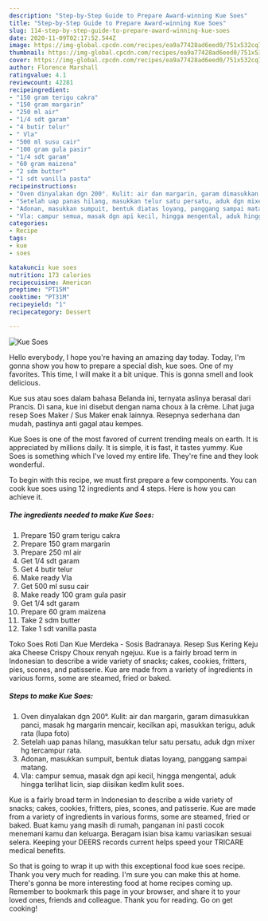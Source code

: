 ```yaml
---
description: "Step-by-Step Guide to Prepare Award-winning Kue Soes"
title: "Step-by-Step Guide to Prepare Award-winning Kue Soes"
slug: 114-step-by-step-guide-to-prepare-award-winning-kue-soes
date: 2020-11-09T02:17:52.544Z
image: https://img-global.cpcdn.com/recipes/ea9a77428ad6eed0/751x532cq70/kue-soes-foto-resep-utama.jpg
thumbnail: https://img-global.cpcdn.com/recipes/ea9a77428ad6eed0/751x532cq70/kue-soes-foto-resep-utama.jpg
cover: https://img-global.cpcdn.com/recipes/ea9a77428ad6eed0/751x532cq70/kue-soes-foto-resep-utama.jpg
author: Florence Marshall
ratingvalue: 4.1
reviewcount: 42281
recipeingredient:
- "150 gram terigu cakra"
- "150 gram margarin"
- "250 ml air"
- "1/4 sdt garam"
- "4 butir telur"
- " Vla"
- "500 ml susu cair"
- "100 gram gula pasir"
- "1/4 sdt garam"
- "60 gram maizena"
- "2 sdm butter"
- "1 sdt vanilla pasta"
recipeinstructions:
- "Oven dinyalakan dgn 200°. Kulit: air dan margarin, garam dimasukkan panci, masak hg margarin mencair, kecilkan api, masukkan terigu, aduk rata (lupa foto)"
- "Setelah uap panas hilang, masukkan telur satu persatu, aduk dgn mixer hg tercampur rata."
- "Adonan, masukkan sumpuit, bentuk diatas loyang, panggang sampai matang."
- "Vla: campur semua, masak dgn api kecil, hingga mengental, aduk hingga terlihat licin, siap diisikan kedlm kulit soes."
categories:
- Recipe
tags:
- kue
- soes

katakunci: kue soes 
nutrition: 173 calories
recipecuisine: American
preptime: "PT15M"
cooktime: "PT31M"
recipeyield: "1"
recipecategory: Dessert

---
```



![Kue Soes](https://img-global.cpcdn.com/recipes/ea9a77428ad6eed0/751x532cq70/kue-soes-foto-resep-utama.jpg)

Hello everybody, I hope you're having an amazing day today. Today, I'm gonna show you how to prepare a special dish, kue soes. One of my favorites. This time, I will make it a bit unique. This is gonna smell and look delicious.

Kue sus atau soes dalam bahasa Belanda ini, ternyata aslinya berasal dari Prancis. Di sana, kue ini disebut dengan nama choux à la crème. Lihat juga resep Soes Maker / Sus Maker enak lainnya. Resepnya sederhana dan mudah, pastinya anti gagal atau kempes.

Kue Soes is one of the most favored of current trending meals on earth. It is appreciated by millions daily. It is simple, it is fast, it tastes yummy. Kue Soes is something which I've loved my entire life. They're fine and they look wonderful.


To begin with this recipe, we must first prepare a few components. You can cook kue soes using 12 ingredients and 4 steps. Here is how you can achieve it.

<!--inarticleads1-->

##### The ingredients needed to make Kue Soes:

1. Prepare 150 gram terigu cakra
1. Prepare 150 gram margarin
1. Prepare 250 ml air
1. Get 1/4 sdt garam
1. Get 4 butir telur
1. Make ready  Vla
1. Get 500 ml susu cair
1. Make ready 100 gram gula pasir
1. Get 1/4 sdt garam
1. Prepare 60 gram maizena
1. Take 2 sdm butter
1. Take 1 sdt vanilla pasta


Toko Soes Roti Dan Kue Merdeka - Sosis Badranaya. Resep Sus Kering Keju aka Cheese Crispy Choux renyah ngejuu. Kue is a fairly broad term in Indonesian to describe a wide variety of snacks; cakes, cookies, fritters, pies, scones, and patisserie. Kue are made from a variety of ingredients in various forms, some are steamed, fried or baked. 

<!--inarticleads2-->

##### Steps to make Kue Soes:

1. Oven dinyalakan dgn 200°. Kulit: air dan margarin, garam dimasukkan panci, masak hg margarin mencair, kecilkan api, masukkan terigu, aduk rata (lupa foto)
1. Setelah uap panas hilang, masukkan telur satu persatu, aduk dgn mixer hg tercampur rata.
1. Adonan, masukkan sumpuit, bentuk diatas loyang, panggang sampai matang.
1. Vla: campur semua, masak dgn api kecil, hingga mengental, aduk hingga terlihat licin, siap diisikan kedlm kulit soes.


Kue is a fairly broad term in Indonesian to describe a wide variety of snacks; cakes, cookies, fritters, pies, scones, and patisserie. Kue are made from a variety of ingredients in various forms, some are steamed, fried or baked. Buat kamu yang masih di rumah, panganan ini pasti cocok menemani kamu dan keluarga. Beragam isian bisa kamu variasikan sesuai selera. Keeping your DEERS records current helps speed your TRICARE medical benefits. 

So that is going to wrap it up with this exceptional food kue soes recipe. Thank you very much for reading. I'm sure you can make this at home. There's gonna be more interesting food at home recipes coming up. Remember to bookmark this page in your browser, and share it to your loved ones, friends and colleague. Thank you for reading. Go on get cooking!
